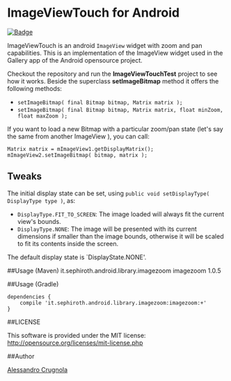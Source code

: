 ImageViewTouch for Android
===
[![Badge](http://www.libtastic.com/static/osbadges/241.png)](http://www.libtastic.com/technology/241/)

ImageViewTouch is an android `ImageView` widget with zoom and pan capabilities.
This is an implementation of the ImageView widget used in the Gallery app of the Android opensource project.

Checkout the repository and run the **ImageViewTouchTest** project to see how it works.
Beside the superclass **setImageBitmap** method it offers the following methods:

* `setImageBitmap( final Bitmap bitmap, Matrix matrix );`
* `setImageBitmap( final Bitmap bitmap, Matrix matrix, float minZoom, float maxZoom );`


If you want to load a new Bitmap with a particular zoom/pan state (let's say the same from another ImageView ), you can call:

	Matrix matrix = mImageView1.getDisplayMatrix();
	mImageView2.setImageBitmap( bitmap, matrix );


## Tweaks

The initial display state can be set, using `public void setDisplayType( DisplayType type )`, as:

* `DisplayType.FIT_TO_SCREEN`: The image loaded will always fit the current view's bounds.
* `DisplayType.NONE`: The image will be presented with its current dimensions if smaller than the image bounds, otherwise it will be scaled to fit its contents inside the screen.

The default display state is `DisplayState.NONE'.


##Usage (Maven)
    <dependency>
        <groupId>it.sephiroth.android.library.imagezoom</groupId>
        <artifactId>imagezoom</artifactId>
        <version>1.0.5</version>
    </dependency>

##Usage (Gradle)

	dependencies {
		compile 'it.sephiroth.android.library.imagezoom:imagezoom:+'
	}

##LICENSE

This software is provided under the MIT license:<br />
http://opensource.org/licenses/mit-license.php


##Author

[Alessandro Crugnola](http://blog.sephiroth.it)
